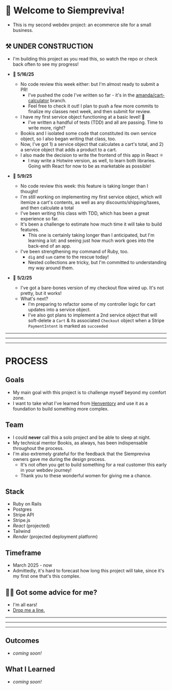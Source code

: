 # 🪻 Welcome to Siempreviva!
- This is my second webdev project: an ecommerce site for a small business.

## ⚒️ UNDER CONSTRUCTION 
- I'm building this project as you read this, so watch the repo or check back often to see my progress!

- 📆 **5/16/25**
  - No code review this week either: but I'm almost ready to submit a PR!
    - I've pushed the code I've written so far - it's in the [amanda/cart-calculator](https://github.com/grandtheftdisco/siempreviva/tree/amanda/cart-calculator) branch.
    - Feel free to check it out! I plan to push a few more commits to finalize my classes next week, and then submit for review.
  - I have my first service object functioning at a basic level! 🎉
    - I've written a handful of tests (TDD) and all are passing. Time to write more, right?
  - Bookis and I isolated some code that constituted its own service object, so I also began writing that class, too.
  - Now, I've got 1) a service object that calculates a cart's total, and 2) a service object that adds a product to a cart.
  - I also made the decision to write the frontend of this app in React ⚛️
    - I may write a Hotwire version, as well, to learn both libraries. Going with React for now to be as marketable as possible!

- 📆 **5/9/25**
  - No code review this week: this feature is taking longer than I thought!
  - I'm still working on implementing my first service object, which will itemize a cart's contents, as well as any discounts/shipping/taxes, and then calculate a total
  - I've been writing this class with TDD, which has been a great experience so far.
  - It's been a challenge to estimate how much time it will take to build features.
    - This one is certainly taking longer than I anticipated, but I'm learning a lot: and seeing just how much work goes into the back-end of an app.
  - I've been strengthening my command of Ruby, too.
    - `dig` and `sum` came to the rescue today!
    - Nested collections are tricky, but I'm committed to understanding my way around them.

- 📆 **5/2/25**
  - I've got a bare-bones version of my checkout flow wired up. It's not pretty, but it works!
  - What's next?
    - I'm preparing to refactor some of my controller logic for cart updates into a service object.
    - I've also got plans to implement a 2nd service object that will soft-delete a `Cart` & its associated `Checkout` object when a Stripe `PaymentIntent` is marked as `succeeded`

______________________________________
______________________________________
______________________________________

# PROCESS

## Goals
- My main goal with this project is to challenge myself beyond my comfort zone.
- I want to take what I've learned from [Henventory](https://www.github.com/grandtheftdisco/henventory) and use it as a foundation to build something more complex.

## Team
- I could **never** call this a solo project and be able to sleep at night.
- My technical mentor Bookis, as always, has been indispensable throughout the process.
- I'm also extremely grateful for the feedback that the Siempreviva owners gave me during the design process.
  - It's not often you get to build something for a real customer this early in your webdev journey!
  - Thank you to these wonderful women for giving me a chance.

## Stack
- Ruby on Rails
- Postgres
- Stripe API
- Stripe.js
- _React_ (projected)
- Tailwind
- _Render_ (projected deployment platform)

## Timeframe
- March 2025 - now
- Admittedly, it's hard to forecast how long this project will take, since it's my first one that's this complex.

## 🧑‍💻 Got some advice for me?
- I'm all ears!
- [Drop me a line.](mailto:grandtheftdisco@gmail.com)

______________________________________
______________________________________
______________________________________

## Outcomes
- _coming soon!_

## What I Learned
- _coming soon!_

